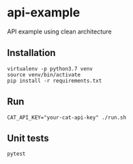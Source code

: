 # api-example

API example using clean architecture

## Installation

```shell
virtualenv -p python3.7 venv
source venv/bin/activate
pip install -r requirements.txt
```

## Run

```shell
CAT_API_KEY="your-cat-api-key" ./run.sh
```

## Unit tests

```shell
pytest
```
